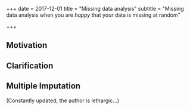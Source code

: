 +++
date = 2017-12-01
title = "Missing data analysis"
subtitle = "Missing data analysis when you are *happy* that your data is missing at random"

+++

## Motivation



## Clarification



## Multiple Imputation


(Constantly updated, the author is lethargic...)

